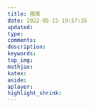 ```yaml
---
title: 图库
date: 2022-05-15 19:57:35
updated:
type:
comments:
description:
keywords:
top_img:
mathjax:
katex:
aside:
aplayer:
highlight_shrink:
---
```



